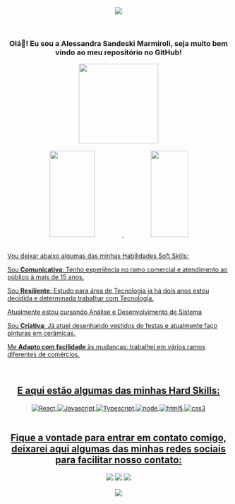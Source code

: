 
<header>
  <img src="https://user-images.githubusercontent.com/96982276/222595287-b172fe68-67cd-4bd5-a3db-f4f3af41d62a.png">
 
</header>

<div align="center">
   <h3 text-align="center">Olá👋! Eu sou a Alessandra Sandeski Marmiroli, seja muito bem vindo ao meu repositório no GitHub!</h3>
</div>

  
<div align="center" >
  <img width="180px" src="https://user-images.githubusercontent.com/96982276/222596867-aa7c903a-6572-4f9e-8d78-8bbf2c488e8d.jpg"/>
</div>
<br>

<div align="center" style="display: inline_block">
    <a href="https://github.com/AlessandraSM">
   <img width="45%" height="195px" src="https://github-readme-stats.vercel.app/api?username=AlessandraSM&show_icons=true&theme=radical"/>
   <img width="41%" height="195px" src="https://github-readme-stats.vercel.app/api/top-langs/?username=AlessandraSM&layout=compact&hide_border=true&title_color=E1C699&text_color=E1C699&bg_color=0d1117" />
</div>
  
  
  <br>
  
 <p>Vou deixar abaixo algumas das minhas Habilidades Soft Skills:<p/>
 
<div>
  <p>Sou <strong>Comunicativa</strong>: Tenho experiência no ramo comercial e atendimento ao público à mais de 15 anos.</p>
  <p>Sou <strong>Resiliente</strong>: Estudo para área de Tecnologia ja há dois anos estou decidida e determinada trabalhar com Tecnologia.</p>
  <p>Atualmente estou cursando Análise e Desenvolvimento de Sistema</p>
  <p>Sou <strong>Criativa</strong>: Já atuei desenhando vestidos de festas e atualmente faço pinturas em cerâmicas.</p> 
  <p>Me <strong>Adapto com facilidade</strong> às mudanças: trabalhei em vários ramos diferentes de comércios.</p>
</div>
<br>

<h2 align="center">E aqui estão algumas das minhas Hard Skills:</h2>

<div align="center" style="display: inline_block">
   <img align="center" alt="React" src="https://img.shields.io/badge/React-20232A?style=for-the-badge&logo=react&logoColor=61DAFB"> 
  <img align="center" alt="Javascript" src="https://img.shields.io/badge/JavaScript-F7DF1E?style=for-the-badge&logo=javascript&logoColor=black">
  <img align="center" alt="Typescript" src="https://img.shields.io/badge/TypeScript-007ACC?style=for-the-badge&logo=typescript&logoColor=white">
  <img align="center" alt="node" src="https://img.shields.io/badge/Node.js-43853D?style=for-the-badge&logo=node.js&logoColor=white">
  <img align="center" alt="html5" src="https://img.shields.io/badge/HTML5-E34F26?style=for-the-badge&logo=html5&logoColor=white"> 
  <img align="center" alt="css3" src="https://img.shields.io/badge/CSS3-1572B6?style=for-the-badge&logo=css3&logoColor=white"> 
<div>
<br>
  
<div align="center">
  <h2>Fique a vontade para entrar em contato comigo, deixarei aqui algumas das minhas redes sociais para facilitar nosso contato:</h2>
  <a href="https://www.linkedin.com/in/alessandra-sandeski-marmiroli-2976271b9/" target="_blank"><img src="https://img.shields.io/badge/-LinkedIn-%230077B5?style=for-the-badge&logo=linkedin&logoColor=white" target="_blank"></a> 
  <a href="https://instagram.com/alessandrasandeski/" target="_blank"><img src="https://img.shields.io/badge/-Instagram-%23E4405F?style=for-the-badge&logo=instagram&logoColor=white" target="_blank"></a>
  <a href = "mailto:alessandramarmiroli@gmail.com"><img src="https://img.shields.io/badge/-Gmail-%23333?style=for-the-badge&logo=gmail&logoColor=white" target="_blank"></a>
</div>
  <br>
  
<Footer>
  <img src="https://user-images.githubusercontent.com/96982276/222597938-58860d68-9a7e-4e46-873b-999291f98098.png"/>
</Footer>





